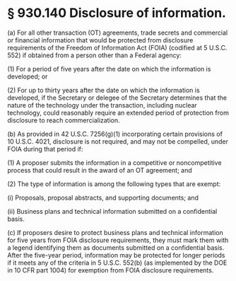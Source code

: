 # § 930.140   Disclosure of information.

(a) For all other transaction (OT) agreements, trade secrets and commercial or financial information that would be protected from disclosure requirements of the Freedom of Information Act (FOIA) (codified at 5 U.S.C. 552) if obtained from a person other than a Federal agency:


(1) For a period of five years after the date on which the information is developed; or


(2) For up to thirty years after the date on which the information is developed, if the Secretary or delegee of the Secretary determines that the nature of the technology under the transaction, including nuclear technology, could reasonably require an extended period of protection from disclosure to reach commercialization.


(b) As provided in 42 U.S.C. 7256(g)(1) incorporating certain provisions of 10 U.S.C. 4021, disclosure is not required, and may not be compelled, under FOIA during that period if:


(1) A proposer submits the information in a competitive or noncompetitive process that could result in the award of an OT agreement; and


(2) The type of information is among the following types that are exempt:


(i) Proposals, proposal abstracts, and supporting documents; and


(ii) Business plans and technical information submitted on a confidential basis.


(c) If proposers desire to protect business plans and technical information for five years from FOIA disclosure requirements, they must mark them with a legend identifying them as documents submitted on a confidential basis. After the five-year period, information may be protected for longer periods if it meets any of the criteria in 5 U.S.C. 552(b) (as implemented by the DOE in 10 CFR part 1004) for exemption from FOIA disclosure requirements.




